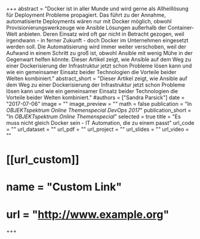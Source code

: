 +++
abstract = "Docker ist in aller Munde und wird gerne als Allheillösung für Deployment Probleme propagiert. Das führt zu der Annahme, automatisierte Deployments wären nur mit Docker möglich, obwohl Provisionierungswerkzeuge wie Ansible Lösungen außerhalb der Container-Welt anbieten. Deren Einsatz wird oft gar nicht in Betracht gezogen, weil irgendwann - in ferner Zukunft - doch Docker im Unternehmen eingesetzt werden soll. Die Automatisierung wird immer weiter verschoben, weil der Aufwand in einem Schritt zu groß ist, obwohl Ansible mit wenig Mühe in der Gegenwart helfen könnte. Dieser Artikel zeigt, wie Ansible auf dem Weg zu einer Dockerisierung der  Infrastruktur jetzt schon Probleme lösen kann und wie ein gemeinsamer Einsatz beider Technologien die Vorteile beider Welten kombiniert."
abstract_short = "Dieser Artikel zeigt, wie Ansible auf dem Weg zu einer Dockerisierung der  Infrastruktur jetzt schon Probleme lösen kann und wie ein gemeinsamer Einsatz beider Technologien die Vorteile beider Welten kombiniert."
#authors = ["Sandra Parsick"]
date = "2017-07-06"
image = ""
image_preview = ""
math = false
publication = "In *OBJEKTspektrum Online Themenspecial DevOps 2017*"
publication_short = "In *OBJEKTspektrum Online Themenspecial*"
selected = true
title = "Es muss nicht gleich Docker sein - IT Automation, die zu einem passt"
url_code = ""
url_dataset = ""
url_pdf = ""
url_project = ""
url_slides = ""
url_video = ""

# [[url_custom]]
# name = "Custom Link"
# url = "http://www.example.org"

+++
